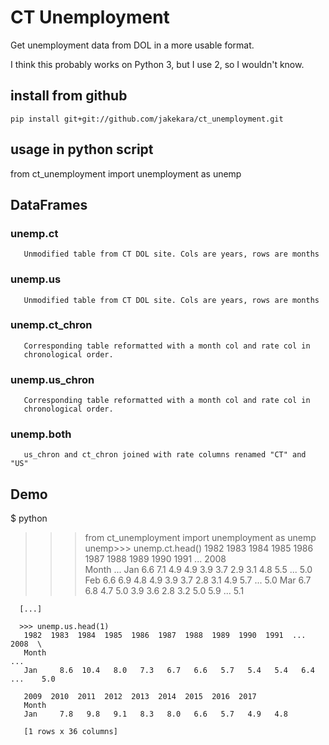 # CT Unemployment

Get unemployment data from DOL in a more usable format.

I think this probably works on Python 3, but I use 2, so I wouldn't know.

## install from github

    pip install git+git://github.com/jakekara/ct_unemployment.git


## usage in python script

   from ct_unemployment import unemployment as unemp 

## DataFrames

   ### unemp.ct

       Unmodified table from CT DOL site. Cols are years, rows are months 
   
   ### unemp.us

       Unmodified table from CT DOL site. Cols are years, rows are months 

   ### unemp.ct_chron

       Corresponding table reformatted with a month col and rate col in
       chronological order.

   ### unemp.us_chron

       Corresponding table reformatted with a month col and rate col in
       chronological order.
       
   ### unemp.both

       us_chron and ct_chron joined with rate columns renamed "CT" and "US"

## Demo

   $ python
   >>> from ct_unemployment import unemployment as unemp
   >>> unemp>>> unemp.ct.head()
          1982  1983  1984  1985  1986  1987  1988  1989  1990  1991  ...   2008  \
	  Month                                                              ...
	  Jan     6.6   7.1   4.9   4.9   3.9   3.7   2.9   3.1   4.8   5.5  ...    5.0
	  Feb     6.6   6.9   4.8   4.9   3.9   3.7   2.8   3.1   4.9   5.7  ...    5.0
	  Mar     6.7   6.8   4.7   5.0   3.9   3.6   2.8   3.2   5.0   5.9  ...    5.1

	  [...]

	  >>> unemp.us.head(1)
       1982  1983  1984  1985  1986  1987  1988  1989  1990  1991  ...   2008  \
       Month                                                              ...
       Jan     8.6  10.4   8.0   7.3   6.7   6.6   5.7   5.4   5.4   6.4  ...    5.0

       2009  2010  2011  2012  2013  2014  2015  2016  2017
       Month
       Jan     7.8   9.8   9.1   8.3   8.0   6.6   5.7   4.9   4.8

       [1 rows x 36 columns] 

